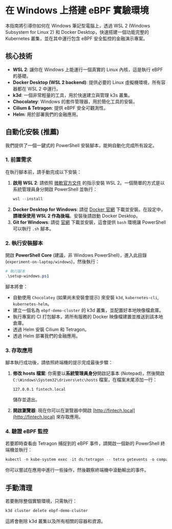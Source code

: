 # 在 Windows 上搭建 eBPF 實驗環境

本指南將引導你如何在 Windows 筆記型電腦上，透過 WSL 2 (Windows Subsystem for Linux 2) 和 Docker Desktop，快速搭建一個功能完整的 Kubernetes 叢集，並在其中運行包含 eBPF 安全監控的金融演示專案。

## 核心技術

-   **WSL 2**: 讓你在 Windows 上能運行一個真實的 Linux 內核，這是執行 eBPF 的基礎。
-   **Docker Desktop (WSL 2 backend)**: 提供必要的 Linux 虛擬機環境，所有容器都在 WSL 2 中運行。
-   **k3d**: 一個非常輕量的工具，用於快速建立與管理 k3s 叢集。
-   **Chocolatey**: Windows 的套件管理器，用於簡化工具的安裝。
-   **Cilium & Tetragon**: 提供 eBPF 安全可觀測性。
-   **Helm**: 用於部署我們的金融應用。

## 自動化安裝 (推薦)

我們提供了一個一鍵式的 PowerShell 安裝腳本，能夠自動化完成所有設定。

### 1. 前置需求

在執行腳本前，請手動完成以下安裝：

1.  **啟用 WSL 2**: 請依照 [微軟官方文件](https://docs.microsoft.com/zh-tw/windows/wsl/install) 的指示安裝 WSL 2。一個簡單的方式是以系統管理員身分開啟 PowerShell 並執行：
    ```powershell
    wsl --install
    ```
2.  **Docker Desktop for Windows**: 請從 [Docker 官網](https://www.docker.com/products/docker-desktop/) 下載並安裝。在設定中，**請確保使用 WSL 2 作為後端**。安裝後請啟動 Docker Desktop。
3.  **Git for Windows**: 請從 [官網](https://git-scm.com/download/win) 下載並安裝，這會提供 `bash` 環境讓 PowerShell 可以執行 `.sh` 腳本。

### 2. 執行安裝腳本

開啟 **PowerShell Core** (建議，非 Windows PowerShell)，進入此目錄 (`experiment-on-laptop/windows`)，然後執行：

```powershell
# 執行腳本
.\setup-windows.ps1
```

腳本將會：
-   自動使用 `Chocolatey` (如果尚未安裝會提示) 來安裝 `k3d`, `kubernetes-cli`, `kubernetes-helm`。
-   建立一個名為 `ebpf-demo-cluster` 的 k3d 叢集，並配置好本地映像檔倉庫。
-   執行專案的 CI 打包腳本，將所有服務的 Docker 映像檔建置並推送到該本地倉庫。
-   透過 Helm 安裝 Cilium 和 Tetragon。
-   透過 Helm 部署我們的金融應用。

### 3. 存取應用

腳本執行成功後，請依照終端機的提示完成最後步驟：

1.  **修改 hosts 檔案**:
    你需要以**系統管理員身分**開啟記事本 (Notepad)，然後開啟 `C:\Windows\System32\drivers\etc\hosts` 檔案，在檔案末尾添加一行：
    ```
    127.0.0.1 fintech.local
    ```
    儲存並退出。

2.  **開啟瀏覽器**:
    現在你可以在瀏覽器中開啟 [http://fintech.local](http://fintech.local) 來存取應用。

### 4. 驗證 eBPF 監控

若要即時查看由 Tetragon 捕捉到的 eBPF 事件，請開啟一個新的 PowerShell 終端機並執行：
```powershell
kubectl -n kube-system exec -it ds/tetragon -- tetra getevents -o compact
```
你可以嘗試在應用中進行一些操作，然後觀察終端機中滾動輸出的事件。

## 手動清理

若要刪除整個實驗環境，只需執行：
```powershell
k3d cluster delete ebpf-demo-cluster
```
這將會刪除 k3d 叢集以及所有相關的容器和資源。 
